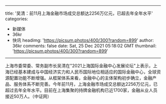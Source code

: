 
---
title: '吴清：前11月上海金融市场成交总额达2256万亿元，已超去年全年水平'
categories: 
 - 新媒体
 - 36kr
 - 快讯
headimg: 'https://picsum.photos/400/300?random=899'
author: 36kr
comments: false
date: Sat, 25 Dec 2021 05:18:02 GMT
thumbnail: 'https://picsum.photos/400/300?random=899'
---

<div>   
上海市委常委、常务副市长吴清在"2021上海国际金融中心发展论坛"上表示，上海已经基本建成与中国经济实力和人民币国际地位相适应的国际金融中心，全球资源配置功能不断增强。从框架体系来看，金融中心的主体架构初步确立，金融产品、服务体系不断完善。今年前11月，上海金融市场成交总额达2256万亿元，已超过去年全年水平。目前在上海集聚的持牌金融机构已近1700家，金融从业人员接近50万人。（中证网）  
</div>
            